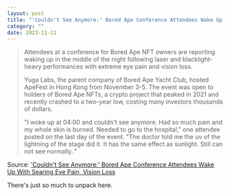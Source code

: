 ```yaml
---
layout: post
title: "'Couldn't See Anymore:' Bored Ape Conference Attendees Wake Up With Searing Eye Pain, Vision Loss"
category: ""
date: 2023-11-11
---
```


>Attendees at a conference for Bored Ape NFT owners are reporting waking up in the middle of the night following laser and blacklight-heavy performances with extreme eye pain and vision loss. 
> 
>Yuga Labs, the parent company of Bored Ape Yacht Club, hosted ApeFest in Hong Kong from November 3-5. The event was open to holders of Bored Ape NFTs, a crypto project that peaked in 2021 and recently crashed to a two-year low, costing many investors thousands of dollars. 
> 
> "I woke up at 04:00 and couldn't see anymore. Had so much pain and my whole skin is burned. Needed to go to the hospital," one attendee posted on the last day of the event. "The doctor told me the uv of the lightning of the stage did it. It has the same effect as sunlight. Still can not see normally.." 

Source: ['Couldn't See Anymore:' Bored Ape Conference Attendees Wake Up With Searing Eye Pain, Vision Loss](https://www.404media.co/bored-ape-yacht-club-conference-eye-pain-vision-loss-yuga-labs/)

There's just so much to unpack here.
